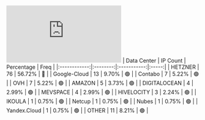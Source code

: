 ![Diagramm](https://github.com/obajay/StateSync-snapshots/blob/main/Projects/Umee/1/README.md)
| Data Center | IP Count | Percentage | Freq |
|:------------:|:--------:|:-----------:|:-----:|
| HETZNER | 76 | 56.72% | 🔴 |
| Google-Cloud | 13 | 9.70% | 🟢 |
| Contabo | 7 | 5.22% | 🟢 |
| OVH | 7 | 5.22% | 🟢 |
| AMAZON | 5 | 3.73% | 🟢 |
| DIGITALOCEAN | 4 | 2.99% | 🟢 |
| MEVSPACE | 4 | 2.99% | 🟢 |
| HIVELOCITY | 3 | 2.24% | 🟢 |
| IKOULA | 1 | 0.75% | 🟢 |
| Netcup | 1 | 0.75% | 🟢 |
| Nubes | 1 | 0.75% | 🟢 |
| Yandex.Cloud | 1 | 0.75% | 🟢 |
| OTHER | 11 | 8.21% | 🟢 |